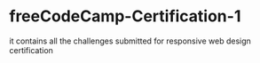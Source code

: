# freeCodeCamp-Certification-1
it contains all the challenges submitted for responsive web design certification
